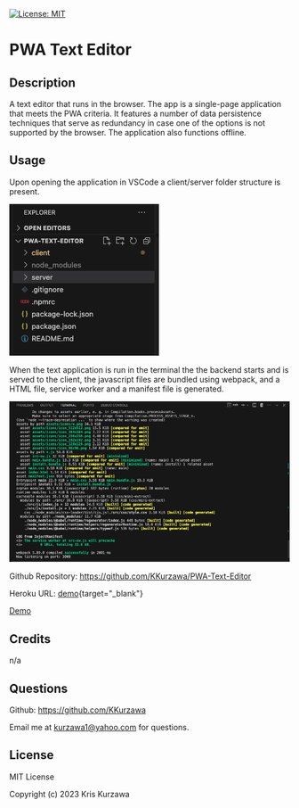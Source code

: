 [![License: MIT](https://img.shields.io/badge/License-MIT-yellow.svg)](https://opensource.org/licenses/MIT)
# PWA Text Editor

## Description

A text editor that runs in the browser. The app is a single-page application that meets the PWA criteria. It features a number of data persistence techniques that serve as redundancy in case one of the options is not supported by the browser. The application also functions offline.

## Usage 

Upon opening the application in VSCode a client/server folder structure is present.

![screenshot1](./client/src/images/screenshots/screenshot1.png)

When the text application is run in the terminal the the backend starts and is served to the client, the javascript files are bundled using webpack, and a HTML file, service worker and a manifest file is generated. 

![screenshot2](./client/src/images/screenshots/Screenshot2.png)


Github Repository: https://github.com/KKurzawa/PWA-Text-Editor

Heroku URL: [demo](https://peaceful-ridge-09824-adb7633d5ee0.herokuapp.com/){target="_blank"}

<a href="https://peaceful-ridge-09824-adb7633d5ee0.herokuapp.com/" target="_blank">Demo</a>

## Credits

n/a

## Questions

Github: https://github.com/KKurzawa

Email me at kurzawa1@yahoo.com for questions.

## License

MIT License

Copyright (c) 2023 Kris Kurzawa
